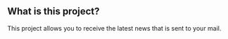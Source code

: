 ## What is this project?
This project allows you to receive the latest news that is sent to your mail.